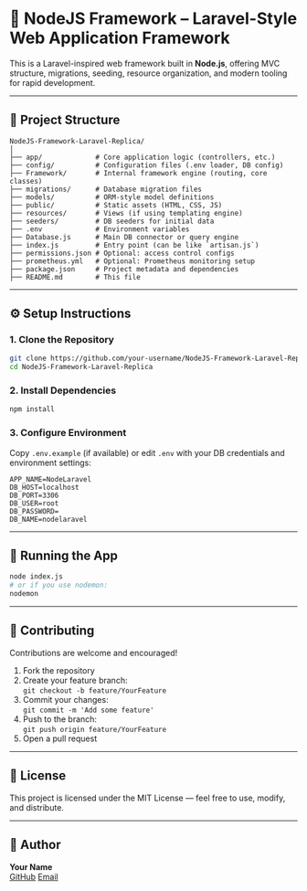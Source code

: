 # 🚀 NodeJS Framework – Laravel-Style Web Application Framework

This is a Laravel-inspired web framework built in **Node.js**, offering MVC structure, migrations, seeding, resource organization, and modern tooling for rapid development.

---

## 📁 Project Structure

```
NodeJS-Framework-Laravel-Replica/
│
├── app/             # Core application logic (controllers, etc.)
├── config/          # Configuration files (.env loader, DB config)
├── Framework/       # Internal framework engine (routing, core classes)
├── migrations/      # Database migration files
├── models/          # ORM-style model definitions
├── public/          # Static assets (HTML, CSS, JS)
├── resources/       # Views (if using templating engine)
├── seeders/         # DB seeders for initial data
├── .env             # Environment variables
├── Database.js      # Main DB connector or query engine
├── index.js         # Entry point (can be like `artisan.js`)
├── permissions.json # Optional: access control configs
├── prometheus.yml   # Optional: Prometheus monitoring setup
├── package.json     # Project metadata and dependencies
├── README.md        # This file
```

---

## ⚙️ Setup Instructions

### 1. Clone the Repository

```bash
git clone https://github.com/your-username/NodeJS-Framework-Laravel-Replica.git
cd NodeJS-Framework-Laravel-Replica
```

### 2. Install Dependencies

```bash
npm install
```

### 3. Configure Environment

Copy `.env.example` (if available) or edit `.env` with your DB credentials and environment settings:

```env
APP_NAME=NodeLaravel
DB_HOST=localhost
DB_PORT=3306
DB_USER=root
DB_PASSWORD=
DB_NAME=nodelaravel
```

---

## 🏃 Running the App

```bash
node index.js
# or if you use nodemon:
nodemon
```

---

## 🤝 Contributing

Contributions are welcome and encouraged!

1. Fork the repository  
2. Create your feature branch:  
   `git checkout -b feature/YourFeature`  
3. Commit your changes:  
   `git commit -m 'Add some feature'`  
4. Push to the branch:  
   `git push origin feature/YourFeature`  
5. Open a pull request

---

## 📜 License

This project is licensed under the MIT License — feel free to use, modify, and distribute.

---

## 👥 Author

**Your Name**  
[GitHub](https://github.com/amithalderofficial)
[Email](mailto:amithalderofficial@gmail.com)
